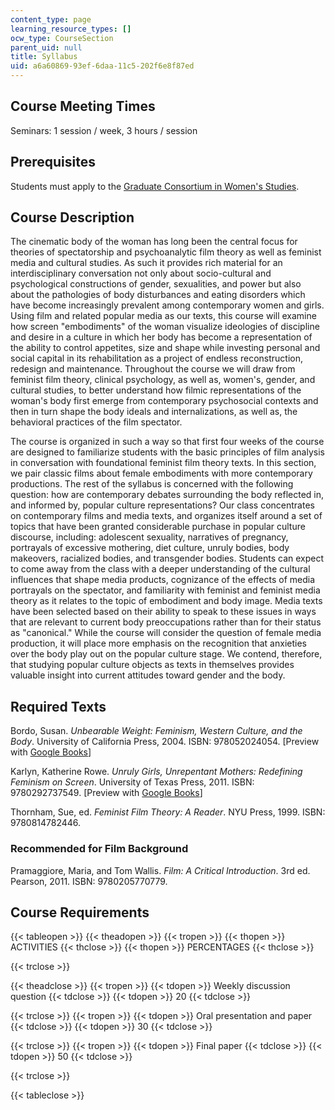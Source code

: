 ```yaml
---
content_type: page
learning_resource_types: []
ocw_type: CourseSection
parent_uid: null
title: Syllabus
uid: a6a60869-93ef-6daa-11c5-202f6e8f87ed
---
```


Course Meeting Times
--------------------

Seminars: 1 session / week, 3 hours / session

Prerequisites
-------------

Students must apply to the [Graduate Consortium in Women's Studies](http://web.mit.edu/gcws/about/index.html).

Course Description
------------------

The cinematic body of the woman has long been the central focus for theories of spectatorship and psychoanalytic film theory as well as feminist media and cultural studies. As such it provides rich material for an interdisciplinary conversation not only about socio-cultural and psychological constructions of gender, sexualities, and power but also about the pathologies of body disturbances and eating disorders which have become increasingly prevalent among contemporary women and girls. Using film and related popular media as our texts, this course will examine how screen "embodiments" of the woman visualize ideologies of discipline and desire in a culture in which her body has become a representation of the ability to control appetites, size and shape while investing personal and social capital in its rehabilitation as a project of endless reconstruction, redesign and maintenance. Throughout the course we will draw from feminist film theory, clinical psychology, as well as, women's, gender, and cultural studies, to better understand how filmic representations of the woman's body first emerge from contemporary psychosocial contexts and then in turn shape the body ideals and internalizations, as well as, the behavioral practices of the film spectator.

The course is organized in such a way so that first four weeks of the course are designed to familiarize students with the basic principles of film analysis in conversation with foundational feminist film theory texts. In this section, we pair classic films about female embodiments with more contemporary productions. The rest of the syllabus is concerned with the following question: how are contemporary debates surrounding the body reflected in, and informed by, popular culture representations? Our class concentrates on contemporary films and media texts, and organizes itself around a set of topics that have been granted considerable purchase in popular culture discourse, including: adolescent sexuality, narratives of pregnancy, portrayals of excessive mothering, diet culture, unruly bodies, body makeovers, racialized bodies, and transgender bodies. Students can expect to come away from the class with a deeper understanding of the cultural influences that shape media products, cognizance of the effects of media portrayals on the spectator, and familiarity with feminist and feminist media theory as it relates to the topic of embodiment and body image. Media texts have been selected based on their ability to speak to these issues in ways that are relevant to current body preoccupations rather than for their status as "canonical." While the course will consider the question of female media production, it will place more emphasis on the recognition that anxieties over the body play out on the popular culture stage. We contend, therefore, that studying popular culture objects as texts in themselves provides valuable insight into current attitudes toward gender and the body.

Required Texts
--------------

Bordo, Susan. _Unbearable Weight: Feminism, Western Culture, and the Body_. University of California Press, 2004. ISBN: 978052024054. \[Preview with [Google Books](http://books.google.com/books?id=rezqDU30R5wC&pg=PAfrontcover)\]

Karlyn, Katherine Rowe. _Unruly Girls, Unrepentant Mothers: Redefining Feminism on Screen_. University of Texas Press, 2011. ISBN: 9780292737549. \[Preview with [Google Books](http://books.google.com/books?id=YXTPZJm1W9wC&pg=PAfrontcover)\]

Thornham, Sue, ed. _Feminist Film Theory: A Reader_. NYU Press, 1999. ISBN: 9780814782446.

### Recommended for Film Background

Pramaggiore, Maria, and Tom Wallis. _Film: A Critical Introduction_. 3rd ed. Pearson, 2011. ISBN: 9780205770779.

Course Requirements
-------------------

{{< tableopen >}}
{{< theadopen >}}
{{< tropen >}}
{{< thopen >}}
ACTIVITIES
{{< thclose >}}
{{< thopen >}}
PERCENTAGES
{{< thclose >}}

{{< trclose >}}

{{< theadclose >}}
{{< tropen >}}
{{< tdopen >}}
Weekly discussion question
{{< tdclose >}}
{{< tdopen >}}
20
{{< tdclose >}}

{{< trclose >}}
{{< tropen >}}
{{< tdopen >}}
Oral presentation and paper
{{< tdclose >}}
{{< tdopen >}}
30
{{< tdclose >}}

{{< trclose >}}
{{< tropen >}}
{{< tdopen >}}
Final paper
{{< tdclose >}}
{{< tdopen >}}
50
{{< tdclose >}}

{{< trclose >}}

{{< tableclose >}}